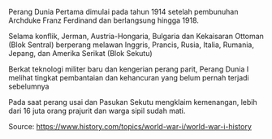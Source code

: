 Perang Dunia Pertama dimulai pada tahun 1914 setelah pembunuhan Archduke Franz Ferdinand dan berlangsung hingga 1918.

Selama konflik, Jerman, Austria-Hongaria, Bulgaria dan Kekaisaran Ottoman (Blok Sentral) berperang melawan Inggris, Prancis, Rusia, Italia, Rumania, Jepang, dan Amerika Serikat (Blok Sekutu)

Berkat teknologi militer baru dan kengerian perang parit, Perang Dunia I melihat tingkat pembantaian dan kehancuran yang belum pernah terjadi sebelumnya

Pada saat perang usai dan Pasukan Sekutu mengklaim kemenangan, lebih dari 16 juta orang prajurit dan warga sipil sudah mati.

Source: https://www.history.com/topics/world-war-i/world-war-i-history